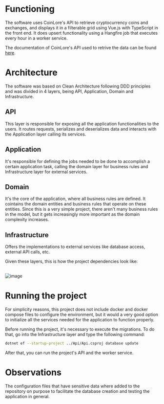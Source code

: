 # Functioning
The software uses CoinLore's API to retrieve cryptocurrency coins and exchanges, and displays it in a filterable grid using Vue.js with TypeScript in the front end. It does upsert functionality using a Hangfire job that executes every hour in a worker service.

The documentation of CoinLore's API used to retrive the data can be found [here](https://www.coinlore.com/cryptocurrency-data-api).

# Architecture

The software was based on Clean Architecture following DDD principles and was divided in 4 layers, being API, Application, Domain and Infrastructure.

## API
This layer is responsible for exposing all the application functionalities to the users. It routes requests, serializes and deserializes data and interacts with the Application layer calling its services.

## Application
It's responsible for defining the jobs needed to be done to accomplish a certain application task, calling the domain layer for business rules and Infrastructure layer for external services.

## Domain
It's the core of the application, where all business rules are defined. It cointains the domain entities and business rules that operate on these entities. Since this is a very simple project, there aren't many business rules in the model, but it gets increasingly more important as the domain complexity increases.

## Infrastructure
Offers the implementations to external services like database access, external API calls, etc.

Given these layers, this is how the project dependencies look like:

\
![image](https://github.com/user-attachments/assets/f9c903a8-5a59-4d0d-9482-4c14187451e6)


# Running the project
For simplicity reasons, this project does not include docker and docker compose files to configure the environment, but it would a very good option to initialize all the services needed for the application to function properly.

Before running the project, it's necessary to execute the migrations. To do that, go into the Infrastructure layer and type the following command:
```bash
dotnet ef --startup-project ../Api/Api.csproj database update
```

After that, you can run the project's API and the worker service.

# Observations
The configuration files that have sensitive data where added to the repository on purpose to facilitate the database creation and testing the application in general.
